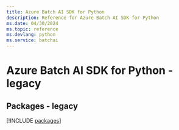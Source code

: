 ```yaml
---
title: Azure Batch AI SDK for Python
description: Reference for Azure Batch AI SDK for Python
ms.date: 04/30/2024
ms.topic: reference
ms.devlang: python
ms.service: batchai
---
```

# Azure Batch AI SDK for Python - legacy
## Packages - legacy
[!INCLUDE [packages](batch-ai-index.md)]